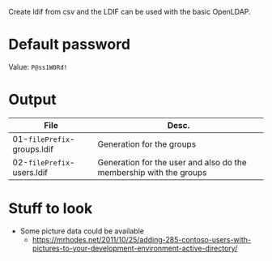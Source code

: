 Create ldif from csv and the LDIF can be used with the basic OpenLDAP.

# Default password
Value: `P@ss1W0Rd!`

# Output
| File | Desc. |
| ---- | ----- |
| 01-`filePrefix`-groups.ldif | Generation for the groups |
| 02-`filePrefix`-users.ldif | Generation for the user and also do the membership with the groups |

# Stuff to look
- Some picture data could be available 
  - https://mrhodes.net/2011/10/25/adding-285-contoso-users-with-pictures-to-your-development-environment-active-directory/
